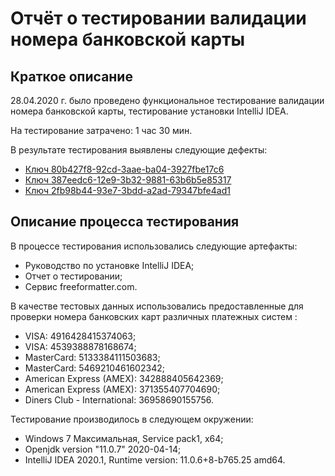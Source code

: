 # Отчёт о тестировании валидации номера банковской карты
## Краткое описание
28.04.2020 г. было проведено функциональное тестирование валидации номера банковской карты, тестирование установки IntelliJ IDEA.

На тестирование затрачено: 1 час 30 мин.

В результате тестирования выявлены следующие дефекты:
* [Ключ 80b427f8-92cd-3aae-ba04-3927fbe17c6](https://github.com/TanyaKomyakova/KeyValidator/issues/1)
* [Ключ 387eedc6-12e9-3b32-9881-63b6b5e85317](https://github.com/TanyaKomyakova/KeyValidator/issues/2)
* [Ключ 2fb98b44-93e7-3bdd-a2ad-79347bfe4ad1](https://github.com/TanyaKomyakova/KeyValidator/issues/3)
## Описание процесса тестирования

В процессе тестирования использовались следующие артефакты:
* Руководство по установке IntelliJ IDEA;
* Отчет о тестировании;
* Сервис freeformatter.com.

В качестве тестовых данных использовались предоставленные для проверки номера банковских карт различных платежных систем :
* VISA: 4916428415374063;
* VISA: 4539388878168674;
* MasterCard: 5133384111503683;
* MasterCard: 5469210461602342;
* American Express (AMEX): 342888405642369;
* American Express (AMEX): 371355407704690;
* Diners Club - International: 36958690155756.

Тестирование производилось в следующем окружении:
* Windows 7 Максимальная, Service pack1, х64;
* Openjdk version "11.0.7" 2020-04-14;
* IntelliJ IDEA 2020.1, Runtime version: 11.0.6+8-b765.25 amd64.
